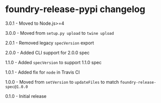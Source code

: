 # foundry-release-pypi changelog
3.0.1 - Moved to Node.js>=4

3.0.0 - Moved from `setup.py upload` to `twine upload`

2.0.1 - Removed legacy `specVersion` export

2.0.0 - Added CLI support for 2.0.0 spec

1.1.0 - Added `specVersion` to support 1.1.0 spec

1.0.1 - Added fix for `node` in Travis CI

1.0.0 - Moved from `setVersion` to `updateFiles` to match `foundry-release-spec@1.0.0`

0.1.0 - Initial release
